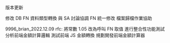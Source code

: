 版本更新

修改 DB FN 資料類型轉換
與 SA 討論協調 FN 統一修改
檔案歸檔作業協助

9996_brian_2022.12.09
rfc: 將常數 1.05 改為呼叫 FN 取值
進行整合性功能測試
分析前端金額計算邏輯
測試前端 JS 金額轉換
規劃開發前端金額計算器